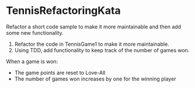 # TennisRefactoringKata

Refactor a short code sample to make it more maintainable and then add some new functionality.
1. Refactor the code in TennisGame1 to make it more maintainable.
2. Using TDD, add functionality to keep track of the number of games won.

When a game is won:
- The game points are reset to Love-All
- The number of games won increases by one for the winning player
